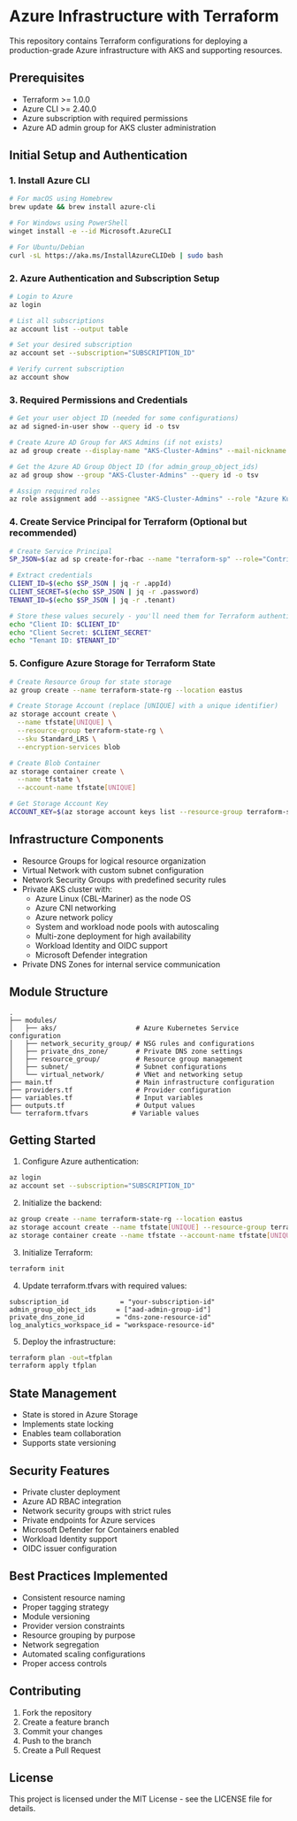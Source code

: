 # Azure Infrastructure with Terraform

This repository contains Terraform configurations for deploying a production-grade Azure infrastructure with AKS and supporting resources.

## Prerequisites

- Terraform >= 1.0.0
- Azure CLI >= 2.40.0
- Azure subscription with required permissions
- Azure AD admin group for AKS cluster administration

## Initial Setup and Authentication

### 1. Install Azure CLI
```bash
# For macOS using Homebrew
brew update && brew install azure-cli

# For Windows using PowerShell
winget install -e --id Microsoft.AzureCLI

# For Ubuntu/Debian
curl -sL https://aka.ms/InstallAzureCLIDeb | sudo bash
```

### 2. Azure Authentication and Subscription Setup
```bash
# Login to Azure
az login

# List all subscriptions
az account list --output table

# Set your desired subscription
az account set --subscription="SUBSCRIPTION_ID"

# Verify current subscription
az account show
```

### 3. Required Permissions and Credentials
```bash
# Get your user object ID (needed for some configurations)
az ad signed-in-user show --query id -o tsv

# Create Azure AD Group for AKS Admins (if not exists)
az ad group create --display-name "AKS-Cluster-Admins" --mail-nickname "aks-cluster-admins"

# Get the Azure AD Group Object ID (for admin_group_object_ids)
az ad group show --group "AKS-Cluster-Admins" --query id -o tsv

# Assign required roles
az role assignment add --assignee "AKS-Cluster-Admins" --role "Azure Kubernetes Service Cluster Admin Role"
```

### 4. Create Service Principal for Terraform (Optional but recommended)
```bash
# Create Service Principal
SP_JSON=$(az ad sp create-for-rbac --name "terraform-sp" --role="Contributor" --scopes="/subscriptions/SUBSCRIPTION_ID")

# Extract credentials
CLIENT_ID=$(echo $SP_JSON | jq -r .appId)
CLIENT_SECRET=$(echo $SP_JSON | jq -r .password)
TENANT_ID=$(echo $SP_JSON | jq -r .tenant)

# Store these values securely - you'll need them for Terraform authentication
echo "Client ID: $CLIENT_ID"
echo "Client Secret: $CLIENT_SECRET"
echo "Tenant ID: $TENANT_ID"
```

### 5. Configure Azure Storage for Terraform State
```bash
# Create Resource Group for state storage
az group create --name terraform-state-rg --location eastus

# Create Storage Account (replace [UNIQUE] with a unique identifier)
az storage account create \
  --name tfstate[UNIQUE] \
  --resource-group terraform-state-rg \
  --sku Standard_LRS \
  --encryption-services blob

# Create Blob Container
az storage container create \
  --name tfstate \
  --account-name tfstate[UNIQUE]

# Get Storage Account Key
ACCOUNT_KEY=$(az storage account keys list --resource-group terraform-state-rg --account-name tfstate[UNIQUE] --query '[0].value' -o tsv)
```

## Infrastructure Components

- Resource Groups for logical resource organization
- Virtual Network with custom subnet configuration
- Network Security Groups with predefined security rules
- Private AKS cluster with:
  - Azure Linux (CBL-Mariner) as the node OS
  - Azure CNI networking
  - Azure network policy
  - System and workload node pools with autoscaling
  - Multi-zone deployment for high availability
  - Workload Identity and OIDC support
  - Microsoft Defender integration
- Private DNS Zones for internal service communication

## Module Structure

```
.
├── modules/
│   ├── aks/                    # Azure Kubernetes Service configuration
│   ├── network_security_group/ # NSG rules and configurations
│   ├── private_dns_zone/       # Private DNS zone settings
│   ├── resource_group/         # Resource group management
│   ├── subnet/                 # Subnet configurations
│   └── virtual_network/        # VNet and networking setup
├── main.tf                     # Main infrastructure configuration
├── providers.tf                # Provider configuration
├── variables.tf                # Input variables
├── outputs.tf                  # Output values
└── terraform.tfvars           # Variable values
```

## Getting Started

1. Configure Azure authentication:
```bash
az login
az account set --subscription="SUBSCRIPTION_ID"
```

2. Initialize the backend:
```bash
az group create --name terraform-state-rg --location eastus
az storage account create --name tfstate[UNIQUE] --resource-group terraform-state-rg --sku Standard_LRS
az storage container create --name tfstate --account-name tfstate[UNIQUE]
```

3. Initialize Terraform:
```bash
terraform init
```

4. Update terraform.tfvars with required values:
```hcl
subscription_id             = "your-subscription-id"
admin_group_object_ids     = ["aad-admin-group-id"]
private_dns_zone_id        = "dns-zone-resource-id"
log_analytics_workspace_id = "workspace-resource-id"
```

5. Deploy the infrastructure:
```bash
terraform plan -out=tfplan
terraform apply tfplan
```

## State Management

- State is stored in Azure Storage
- Implements state locking
- Enables team collaboration
- Supports state versioning

## Security Features

- Private cluster deployment
- Azure AD RBAC integration
- Network security groups with strict rules
- Private endpoints for Azure services
- Microsoft Defender for Containers enabled
- Workload Identity support
- OIDC issuer configuration

## Best Practices Implemented

- Consistent resource naming
- Proper tagging strategy
- Module versioning
- Provider version constraints
- Resource grouping by purpose
- Network segregation
- Automated scaling configurations
- Proper access controls

## Contributing

1. Fork the repository
2. Create a feature branch
3. Commit your changes
4. Push to the branch
5. Create a Pull Request

## License

This project is licensed under the MIT License - see the LICENSE file for details.